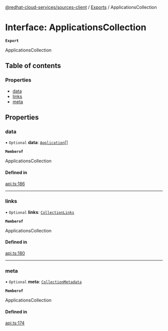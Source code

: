 [@redhat-cloud-services/sources-client](../README.md) / [Exports](../modules.md) / ApplicationsCollection

# Interface: ApplicationsCollection

**`Export`**

ApplicationsCollection

## Table of contents

### Properties

- [data](ApplicationsCollection.md#data)
- [links](ApplicationsCollection.md#links)
- [meta](ApplicationsCollection.md#meta)

## Properties

### data

• `Optional` **data**: [`Application`](Application.md)[]

**`Memberof`**

ApplicationsCollection

#### Defined in

[api.ts:186](https://github.com/RedHatInsights/javascript-clients/blob/main/packages/sources/api.ts#L186)

___

### links

• `Optional` **links**: [`CollectionLinks`](CollectionLinks.md)

**`Memberof`**

ApplicationsCollection

#### Defined in

[api.ts:180](https://github.com/RedHatInsights/javascript-clients/blob/main/packages/sources/api.ts#L180)

___

### meta

• `Optional` **meta**: [`CollectionMetadata`](CollectionMetadata.md)

**`Memberof`**

ApplicationsCollection

#### Defined in

[api.ts:174](https://github.com/RedHatInsights/javascript-clients/blob/main/packages/sources/api.ts#L174)
